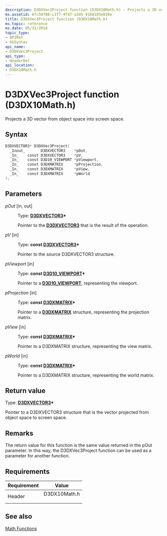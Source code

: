 ```yaml
---
description: D3DXVec3Project function (D3DX10Math.h) - Projects a 3D vector from object space into screen space.
ms.assetid: 6fc59788-c3f7-4f47-a345-9108105e820e
title: D3DXVec3Project function (D3DX10Math.h)
ms.topic: reference
ms.date: 05/31/2018
topic_type: 
- APIRef
- kbSyntax
api_name: 
- D3DXVec3Project
api_type: 
- HeaderDef
api_location: 
- D3DX10Math.h
---
```


# D3DXVec3Project function (D3DX10Math.h)

Projects a 3D vector from object space into screen space.

## Syntax


```C++
D3DXVECTOR3* D3DXVec3Project(
  _Inout_       D3DXVECTOR3    *pOut,
  _In_    const D3DXVECTOR3    *pV,
  _In_    const D3D10_VIEWPORT *pViewport,
  _In_    const D3DXMATRIX     *pProjection,
  _In_    const D3DXMATRIX     *pView,
  _In_    const D3DXMATRIX     *pWorld
);
```



## Parameters

<dl> <dt>

*pOut* \[in, out\]
</dt> <dd>

Type: **[**D3DXVECTOR3**](../direct3d9/d3dxvector3.md)\***

Pointer to the [**D3DXVECTOR3**](d3d10-d3dxvector3.md) that is the result of the operation.

</dd> <dt>

*pV* \[in\]
</dt> <dd>

Type: **const [**D3DXVECTOR3**](../direct3d9/d3dxvector3.md)\***

Pointer to the source D3DXVECTOR3 structure.

</dd> <dt>

*pViewport* \[in\]
</dt> <dd>

Type: **const [**D3D10\_VIEWPORT**](/windows/desktop/api/D3D10/ns-d3d10-d3d10_viewport)\***

Pointer to a [**D3D10\_VIEWPORT**](/windows/desktop/api/D3D10/ns-d3d10-d3d10_viewport), representing the viewport.

</dd> <dt>

*pProjection* \[in\]
</dt> <dd>

Type: **const [**D3DXMATRIX**](../direct3d9/d3dxmatrix.md)\***

Pointer to a [**D3DXMATRIX**](d3d10-d3dxmatrix.md) structure, representing the projection matrix.

</dd> <dt>

*pView* \[in\]
</dt> <dd>

Type: **const [**D3DXMATRIX**](../direct3d9/d3dxmatrix.md)\***

Pointer to a D3DXMATRIX structure, representing the view matrix.

</dd> <dt>

*pWorld* \[in\]
</dt> <dd>

Type: **const [**D3DXMATRIX**](../direct3d9/d3dxmatrix.md)\***

Pointer to a D3DXMATRIX structure, representing the world matrix.

</dd> </dl>

## Return value

Type: **[**D3DXVECTOR3**](../direct3d9/d3dxvector3.md)\***

Pointer to a D3DXVECTOR3 structure that is the vector projected from object space to screen space.

## Remarks

The return value for this function is the same value returned in the pOut parameter. In this way, the D3DXVec3Project function can be used as a parameter for another function.

## Requirements



| Requirement | Value |
|-------------------|-----------------------------------------------------------------------------------------|
| Header<br/> | <dl> <dt>D3DX10Math.h</dt> </dl> |



## See also

<dl> <dt>

[Math Functions](d3d10-graphics-reference-d3dx10-functions-math.md)
</dt> </dl>

 

 
